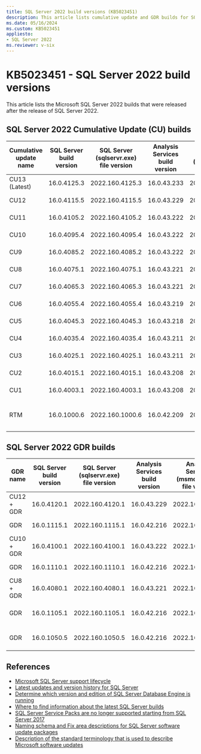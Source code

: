 ```yaml
---
title: SQL Server 2022 build versions (KB5023451)
description: This article lists cumulative update and GDR builds for SQL Server 2022.
ms.date: 05/16/2024
ms.custom: KB5023451
appliesto:
- SQL Server 2022
ms.reviewer: v-six
---
```

# KB5023451 - SQL Server 2022 build versions

This article lists the Microsoft SQL Server 2022 builds that were released after the release of SQL Server 2022.

## SQL Server 2022 Cumulative Update (CU) builds

| Cumulative update name | SQL Server build version | SQL Server (sqlservr.exe) file version | Analysis Services build version | Analysis Services (msmdsrv.exe) file version | Knowledge Base number | Release date |
|---------------|-------------|-----------------|-------------|-----------------|------------------------------------|--------------------|
| CU13 (Latest) | 16.0.4125.3 | 2022.160.4125.3 | 16.0.43.233 | 2022.160.43.233 | [KB5036432](cumulativeupdate13.md) | May 16, 2024       |
| CU12          | 16.0.4115.5 | 2022.160.4115.5 | 16.0.43.229 | 2022.160.43.229 | [KB5033663](cumulativeupdate12.md) | March 14, 2024     |
| CU11          | 16.0.4105.2 | 2022.160.4105.2 | 16.0.43.222 | 2022.160.43.222 | [KB5032679](cumulativeupdate11.md) | January 11, 2024   |
| CU10          | 16.0.4095.4 | 2022.160.4095.4 | 16.0.43.222 | 2022.160.43.222 | [KB5031778](cumulativeupdate10.md) | November 16, 2023  |
| CU9           | 16.0.4085.2 | 2022.160.4085.2 | 16.0.43.222 | 2022.160.43.222 | [KB5030731](cumulativeupdate9.md)  | October 12, 2023   |
| CU8           | 16.0.4075.1 | 2022.160.4075.1 | 16.0.43.221 | 2022.160.43.221 | [KB5029666](cumulativeupdate8.md)  | September 14, 2023 |
| CU7           | 16.0.4065.3 | 2022.160.4065.3 | 16.0.43.221 | 2022.160.43.221 | [KB5028743](cumulativeupdate7.md)  | August 10, 2023    |
| CU6           | 16.0.4055.4 | 2022.160.4055.4 | 16.0.43.219 | 2022.160.43.219 | [KB5027505](cumulativeupdate6.md)  | July 13, 2023      |
| CU5           | 16.0.4045.3 | 2022.160.4045.3 | 16.0.43.218 | 2022.160.43.218 | [KB5026806](cumulativeupdate5.md)  | June 15, 2023      |
| CU4           | 16.0.4035.4 | 2022.160.4035.4 | 16.0.43.211 | 2022.160.43.211 | [KB5026717](cumulativeupdate4.md)  | May 11, 2023       |
| CU3           | 16.0.4025.1 | 2022.160.4025.1 | 16.0.43.211 | 2022.160.43.211 | [KB5024396](cumulativeupdate3.md)  | April 13, 2023     |
| CU2           | 16.0.4015.1 | 2022.160.4015.1 | 16.0.43.208 | 2022.160.43.208 | [KB5023127](cumulativeupdate2.md)  | March 15, 2023     |
| CU1           | 16.0.4003.1 | 2022.160.4003.1 | 16.0.43.208 | 2022.160.43.208 | [KB5022375](cumulativeupdate1.md)  | February 16, 2023  |
| RTM | 16.0.1000.6 | 2022.160.1000.6 | 16.0.42.209 | 2022.160.42.209 | [SQL Server 2022 release notes](/sql/sql-server/sql-server-2022-release-notes) | November 16, 2022 |

## SQL Server 2022 GDR builds

| GDR name | SQL Server build version | SQL Server (sqlservr.exe) file version | Analysis Services build version | Analysis Services (msmdsrv.exe) file version | Knowledge Base number | Release date |
|------------|-------------|-----------------|-------------|-----------------|---------------------------------------------------------|-------------------|
| CU12 + GDR  | 16.0.4120.1 | 2022.160.4120.1 | 16.0.43.229 | 2022.160.43.229 | [KB5036343](https://support.microsoft.com/help/5036343) | April 9, 2024  |
| GDR         | 16.0.1115.1 | 2022.160.1115.1 | 16.0.42.216 | 2022.160.42.216 | [KB5035432](https://support.microsoft.com/help/5035432) | April 9, 2024  |
| CU10 + GDR  | 16.0.4100.1 | 2022.160.4100.1 | 16.0.43.222 | 2022.160.43.222 | [KB5033592](https://support.microsoft.com/help/5033592) | January 9, 2024  |
| GDR        | 16.0.1110.1 | 2022.160.1110.1 | 16.0.42.216 | 2022.160.42.216 | [KB5032968](https://support.microsoft.com/help/5032968) | January 9, 2024  |
| CU8 + GDR  | 16.0.4080.1 | 2022.160.4080.1 | 16.0.43.221 | 2022.160.43.221 | [KB5029503](https://support.microsoft.com/help/5029503) | October 10, 2023  |
| GDR        | 16.0.1105.1 | 2022.160.1105.1 | 16.0.42.216 | 2022.160.42.216 | [KB5029379](https://support.microsoft.com/help/5029379) | October 10, 2023  |
| GDR        | 16.0.1050.5 | 2022.160.1050.5 | 16.0.42.216 | 2022.160.42.216 | [KB5021522](https://support.microsoft.com/help/5021522) | February 14, 2023 |

## References

- [Microsoft SQL Server support lifecycle](https://support.microsoft.com/lifecycle/)
- [Latest updates and version history for SQL Server](../download-and-install-latest-updates.md)
- [Determine which version and edition of SQL Server Database Engine is running](../find-my-sql-version.md)
- [Where to find information about the latest SQL Server builds](https://support.microsoft.com/help/957826)
- [SQL Server Service Packs are no longer supported starting from SQL Server 2017](https://support.microsoft.com/help/4041553)
- [Naming schema and Fix area descriptions for SQL Server software update packages](../../database-engine/install/windows/naming-schema-and-fix-area.md)
- [Description of the standard terminology that is used to describe Microsoft software updates](../../../windows-client/deployment/standard-terminology-software-updates.md)
